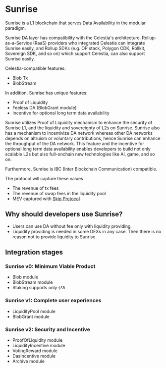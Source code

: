 # Sunrise

Sunrise is a L1 blockchain that serves Data Availability in the modular paradigm.

Sunrise DA layer has compatibility with the Celestia's architecture. Rollup-as-a-Service (RaaS) providers who integrated Celestia can integrate Sunrise easily, and Rollup SDKs (e.g. OP stack, Polygon CDK, Rollkit, Sovereign SDK, and so on) which support Celestia, can also support Sunrise easily.

Celestia-compatible features:

* Blob Tx
* BlobStream

In addition, Sunrise has unique features:

* Proof of Liquidity
* Feeless DA (BlobGrant module)
* Incentive for optional long term data availability

Sunrise utilizes Proof of Liquidity mechanism to enhance the security of Sunrise L1, and the liquidity and sovereignty of L2s on Sunrise.
Sunrise also has a mechanism to incentivize DA network whereas other DA networks depends on altruism or voluntary contributions, hence Sunrise can enhance the throughput of the DA network. This feature and the incentive for optional long term data availability enables developers to build not only scalable L2s but also full-onchain new technologies like AI, game, and so on.

Furthermore, Sunrise is IBC (Inter Blockchain Communication) compatible.

The protocol will capture these values

* The revenue of tx fees
* The revenue of swap fees in the liquidity pool
* MEV captured with [Skip Protocol](https://docs.skip.money/blocksdk/overview/)

## Why should developers use Sunrise?

* Users can use DA without fee only with liquidity providing.
* Liquidity providing is needed in some DEXs in any case. Then there is no reason not to provide liquidity to Sunrise.

## Integration stages

### Sunrise v0: Minimum Viable Product

* Blob module
* BlobStream module
* Staking supports only `$SR`

### Sunrise v1: Complete user experiences

* LiquidityPool module
* BlobGrant module

### Sunrise v2: Security and Incentive

* ProofOfLiquidity module
* LiquidityIncentive module
* VotingReward module
* DasIncentive module
* Archive module
